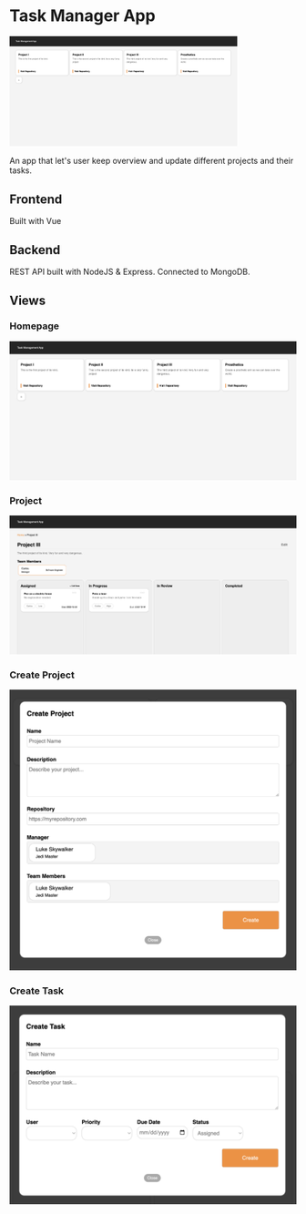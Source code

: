 # Task Manager App

<img src="https://github.com/albonkey/task-manager-app/blob/main/images/homepage.png" alt="drawing" width="400"/>

An app that let's user keep overview and update different projects and their tasks.

## Frontend
Built with Vue

## Backend
REST API built with NodeJS & Express. Connected to MongoDB.

## Views

### Homepage
![](https://github.com/albonkey/task-manager-app/blob/main/images/homepage.png)

### Project
![](https://github.com/albonkey/task-manager-app/blob/main/images/projectpage.png)

### Create Project
![](https://github.com/albonkey/task-manager-app/blob/main/images/createproject.png)

### Create Task
![](https://github.com/albonkey/task-manager-app/blob/main/images/createtask.png)
